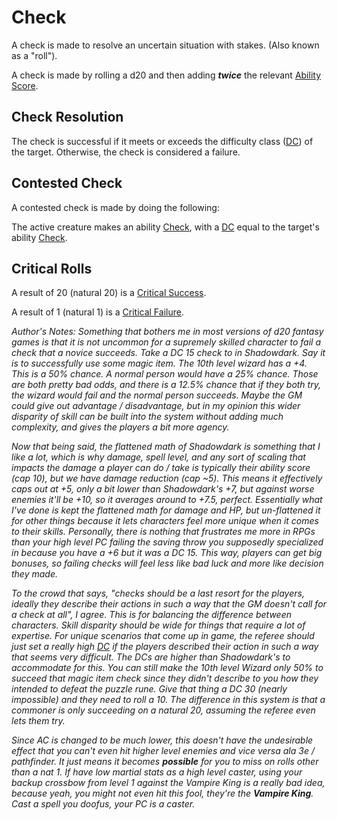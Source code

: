 # Check

A check is made to resolve an uncertain situation with stakes. (Also known as a "roll").

A check is made by rolling a d20 and then adding ***twice*** the relevant [Ability Score](../Player%20Characters/Chosen%20Statistics/Ability%20Scores.md).
## Check Resolution
The check is successful if it meets or exceeds the difficulty class ([DC](DC.md)) of the target. Otherwise, the check is considered a failure.

## Contested Check
A contested check is made by doing the following:

The active creature makes an ability [Check](Check.md), with a [DC](DC.md) equal to the target's ability [Check](Check.md).

## Critical Rolls
A result of 20 (natural 20) is a [Critical Success](Dice%20Rolls/Critical%20Success.md).

A result of 1 (natural 1) is a [Critical Failure](Dice%20Rolls/Critical%20Failure.md).


*Author's Notes:*
*Something that bothers me in most versions of d20 fantasy games is that it is not uncommon for a supremely skilled character to fail a check that a novice succeeds. Take a DC 15 check to in Shadowdark. Say it is to successfully use some magic item. The 10th level wizard has a +4. This is a 50% chance. A normal person would have a 25% chance. Those are both pretty bad odds, and there is a 12.5% chance that if they both try, the wizard would fail and the normal person succeeds. Maybe the GM could give out advantage / disadvantage, but in my opinion this wider disparity of skill can be built into the system without adding much complexity, and gives the players a bit more agency.* 

*Now that being said, the flattened math of Shadowdark is something that I like a lot, which is why damage, spell level, and any sort of scaling that impacts the damage a player can do / take is typically their ability score (cap 10), but we have damage reduction (cap ~5). This means it effectively caps out at +5, only a bit lower than Shadowdark's +7, but against worse enemies it'll be +10, so it averages around to +7.5, perfect. Essentially what I've done is kept the flattened math for damage and HP, but un-flattened it for other things because it lets characters feel more unique when it comes to their skills. Personally, there is nothing that frustrates me more in RPGs than your high level PC failing the saving throw you supposedly specialized in because you have a +6 but it was a DC 15. This way, players can get big bonuses, so failing checks will feel less like bad luck and more like decision they made.*

*To the crowd that says, "checks should be a last resort for the players, ideally they describe their actions in such a way that the GM doesn't call for a check at all", I agree. This is for balancing the difference between characters. Skill disparity should be wide for things that require a lot of expertise. For unique scenarios that come up in game, the referee should just set a really high [DC](DC.md) if the players described their action in such a way that seems very difficult. The DCs are higher than Shadowdark's to accommodate for this. You can still make the 10th level Wizard only 50% to succeed that magic item check since they didn't describe to you how they intended to defeat the puzzle rune. Give that thing a DC 30 (nearly impossible) and they need to roll a 10. The difference in this system is that a commoner is only succeeding on a natural 20, assuming the referee even lets them try.*

*Since AC is changed to be much lower, this doesn't have the undesirable effect that you can't even hit higher level enemies and vice versa ala 3e / pathfinder. It just means it becomes **possible** for you to miss on rolls other than a nat 1. If have low martial stats as a high level caster, using your backup crossbow from level 1 against the Vampire King is a really bad idea, because yeah, you might not even hit this fool, they're the **Vampire King**. Cast a spell you doofus, your PC is a caster.*